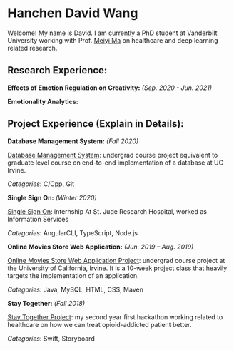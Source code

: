 # Hanchen David Wang
Welcome! My name is David. I am currently a PhD student at Vanderbilt University working with Prof. [Meiyi Ma](https://meiyima.github.io) on healthcare and deep learning related research. 
<!-- Text can be **bold**, _italic_, or ~~strikethrough~~. -->

## Research Experience: 
**Effects of Emotion Regulation on Creativity:** _(Sep. 2020 - Jun. 2021)_

**Emotionality Analytics:**


## Project Experience (Explain in Details): 

**Database Management System:** _(Fall 2020)_

[Database Management System](./database-management-system.html): undergrad course project equivalent to graduate level course on end-to-end implementation of a database at UC Irvine. 

_Categories_: C/Cpp, Git


**Single Sign On:** _(Winter 2020)_

[Single Sign On](./SSO.html): internship At St. Jude Research Hospital, worked as Information Services

_Categories_: AngularCLI, TypeScript, Node.js 


**Online Movies Store Web Application:** _(Jun. 2019 – Aug. 2019)_

[Online Movies Store Web Application Project](./Online-Movies-Store-Web-Application.html): undergrad course project at the University of California, Irvine. It is a 10-week project class that heavily targets the implementation of an application.

_Categories_: Java, MySQL, HTML, CSS, Maven

**Stay Together:** _(Fall 2018)_

[Stay Together Project](./stay-together.html): my second year first hackathon working related to healthcare on how we can treat opioid-addicted patient better.

_Categories_: Swift, Storyboard





<!-- [Online Movies Store Web Application Project](./Online-Movies-Store-Web-Application.html). -->

<!-- There should be whitespace between paragraphs.

There should be whitespace between paragraphs. We recommend including a README, or a file with information about your project.

# Header 1

This is a normal paragraph following a header. GitHub is a code hosting platform for version control and collaboration. It lets you and others work together on projects from anywhere.

## Header 2

> This is a blockquote following a header.
>
> When something is important enough, you do it even if the odds are not in your favor.

### Header 3

```js
// Javascript code with syntax highlighting.
var fun = function lang(l) {
  dateformat.i18n = require('./lang/' + l)
  return true;
}
```

```ruby
# Ruby code with syntax highlighting
GitHubPages::Dependencies.gems.each do |gem, version|
  s.add_dependency(gem, "= #{version}")
end
```

#### Header 4

*   This is an unordered list following a header.
*   This is an unordered list following a header.
*   This is an unordered list following a header.

##### Header 5

1.  This is an ordered list following a header.
2.  This is an ordered list following a header.
3.  This is an ordered list following a header.

###### Header 6

| head1        | head two          | three |
|:-------------|:------------------|:------|
| ok           | good swedish fish | nice  |
| out of stock | good and plenty   | nice  |
| ok           | good `oreos`      | hmm   |
| ok           | good `zoute` drop | yumm  |

### There's a horizontal rule below this.

* * *

### Here is an unordered list:

*   Item foo
*   Item bar
*   Item baz
*   Item zip

### And an ordered list:

1.  Item one
1.  Item two
1.  Item three
1.  Item four

### And a nested list:

- level 1 item
  - level 2 item
  - level 2 item
    - level 3 item
    - level 3 item
- level 1 item
  - level 2 item
  - level 2 item
  - level 2 item
- level 1 item
  - level 2 item
  - level 2 item
- level 1 item

### Small image

![Octocat](https://github.githubassets.com/images/icons/emoji/octocat.png)

### Large image

![Branching](https://guides.github.com/activities/hello-world/branching.png)


### Definition lists can be used with HTML syntax.

<dl>
<dt>Name</dt>
<dd>Godzilla</dd>
<dt>Born</dt>
<dd>1952</dd>
<dt>Birthplace</dt>
<dd>Japan</dd>
<dt>Color</dt>
<dd>Green</dd>
</dl>

```
Long, single-line code blocks should not wrap. They should horizontally scroll if they are too long. This line should be long enough to demonstrate this.
```

```
The final element.
``` -->